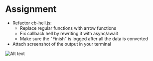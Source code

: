 # Assignment

- Refactor cb-hell.js:​
  - Replace regular functions with arrow functions​
  - Fix callback hell by rewriting it with async/await​
  - Make sure the "Finish" is logged after all the data is converted ​
- Attach screenshot of the output in your terminal

![Alt text](../../../../../../C:/Users/Admin/xml-and-js/module-08/assignments/AsgmtOutPut.PNG)